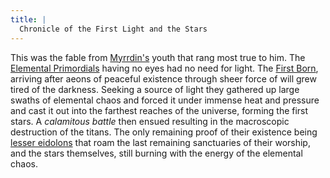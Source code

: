 ```yaml
---
title: |
  Chronicle of the First Light and the Stars
---
```


This was the fable from [Myrrdin's](People/Party/Myrrdin%20Chosaach.md) youth that rang most true to him. The [Elemental Primordials](Deities/Elemental%20Primordials/Elemental%20Primordials.md) having no eyes had no need for light. The [First Born](Deities/First%20Born.md), arriving after aeons of peaceful existence through sheer force of will grew tired of the darkness. Seeking a source of light they gathered up large swaths of elemental chaos and forced it under immense heat and pressure and cast it out into the farthest reaches of the universe, forming the first stars. A *calamitous battle* then ensued resulting in the macroscopic destruction of the titans. The only remaining proof of their existence being [lesser eidolons](Deities/Eidolons%20of%20The%20Forlorn%20Shiver.md) that roam the last remaining sanctuaries of their worship, and the stars themselves, still burning with the energy of the elemental chaos.
